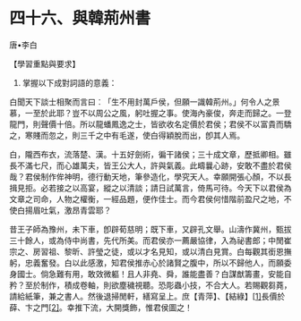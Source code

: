 # 四十六、與韓荊州書

唐•李白

【學習重點與要求】

1. 掌握以下成對詞語的意義：

白聞天下談士相聚而言曰︰「生不用封萬戶侯，但願一識韓荊州。」何令人之景慕，一至於此耶？豈不以周公之風，躬吐握之事。使海內豪俊，奔走而歸之。一登龍門，則聲價十倍。所以龍蟠鳳逸之士，皆欲收名定價於君侯；君侯不以富貴而驕之，寒賤而忽之，則三千之中有毛遂，使白得穎脫而出，卽其人焉。

白，隴西布衣，流落楚、漢。十五好劍術，徧干諸侯；三十成文章，歷抵卿相。雖長不滿七尺，而心雄萬夫，皆王公大人，許與氣義。此疇曩心跡，安敢不盡於君侯哉？君侯制作侔神明，德行動天地，筆參造化，學究天人。幸願開張心顏，不以長揖見拒。必若接之以高宴，縱之以清談；請日試萬言，倚馬可待。今天下以君侯為文章之司命，人物之權衡，一經品題，便作佳士。而今君侯何惜階前盈尺之地，不使白揚眉吐氣，激昂青雲耶？

昔王子師為豫州，未下車，卽辟荀慈明；既下車，又辟孔文舉。山濤作冀州，甄拔三十餘人，或為侍中尚書，先代所美。而君侯亦一薦嚴協律，入為祕書郎；中閒崔宗之、房習祖、黎昕、許瑩之徒，或以才名見知，或以清白見賞。白每觀其銜恩撫躬，忠義奮發。白以此感激，知君侯推赤心於諸賢之腹中，所以不歸他人，而願委身國士。倘急難有用，敢效微軀！且人非堯、舜，誰能盡善？白謀猷籌畫，安能自矜？至於制作，積成卷軸，則欲塵穢視聽。恐彫蟲小技，不合大人。若賜觀芻蕘，請給紙筆，兼之書人。然後退掃閒軒，繕寫呈上。庶【青萍】、【結綠】[[1\]](https://zh.wikisource.org/wiki/與韓荊州書#cite_note-1)長價於薛、卞之門[[2\]](https://zh.wikisource.org/wiki/與韓荊州書#cite_note-2)。幸推下流，大開獎飾，惟君侯圖之！
